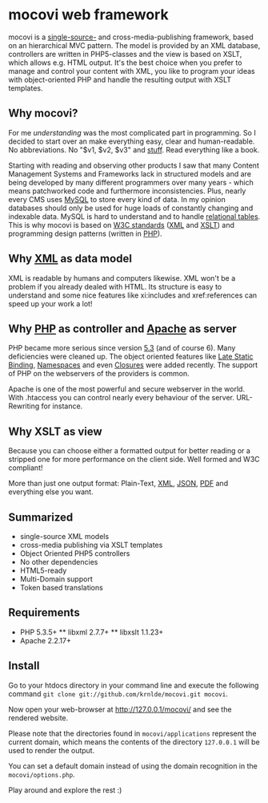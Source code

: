 # mocovi web framework

mocovi is a [single-source-](http://de.wikipedia.org/wiki/Single_Source_Publishing) and cross-media-publishing framework, based on an hierarchical MVC pattern. The model is provided by an XML database, controllers are written in PHP5-classes and the view is based on XSLT, which allows e.g. HTML output. It's the best choice when you prefer to manage and control your content with XML, you like to program your ideas with object-oriented PHP and handle the resulting output with XSLT templates.

## Why mocovi?

For me _understanding_ was the most complicated part in programming. So I decided to start over an make everything easy, clear and human-readable. No abbreviations. No "$v1, $v2, $v3" and [stuff](http://wikipedia.org/wiki/Anti-pattern). Read everything like a book.

Starting with reading and observing other products I saw that many Content Management Systems and Frameworks lack in structured models and are being developed by many different programmers over many years - which means patchworked code and furthermore inconsistencies. Plus, nearly every CMS uses [MySQL](http://wikipedia.org/wiki/MySQL) to store every kind of data. In my opinion databases should only be used for huge loads of constantly changing and indexable data. MySQL is hard to understand and to handle [relational tables](http://dev.mysql.com/doc/refman/5.5/en/innodb-foreign-key-constraints.html). This is why mocovi is based on [W3C standards](http://www.w3.org/standards/xml/) ([XML](http://www.w3.org/TR/xml/) and [XSLT](http://www.w3.org/TR/xslt)) and programming design patterns (written in [PHP](http://www.php.net/)).

## Why [XML](http://wikipedia.org/wiki/XML) as data model

XML is readable by humans and computers likewise. XML won't be a problem if you already dealed with HTML. Its structure is easy to understand and some nice features like xi:includes and xref:references can speed up your work a lot!

## Why [PHP](http://wikipedia.org/wiki/PHP) as controller and [Apache](http://wikipedia.org/wiki/Apache_webserver) as server

PHP became more serious since version [5.3](http://php.net/releases/5_3_0.php) (and of course 6). Many deficiencies were cleaned up. The object oriented features like [Late Static Binding](http://php.net/manual/language.oop5.late-static-bindings.php), [Namespaces](http://php.net/manual/language.namespaces.php) and even [Closures](http://php.net/manual/functions.anonymous.php) were added recently. The support of PHP on the webservers of the providers is common.

Apache is one of the most powerful and secure webserver in the world. With .htaccess you can control nearly every behaviour of the server. URL-Rewriting for instance.

## Why XSLT as view

Because you can choose either a formatted output for better reading or a stripped one for more performance on the client side. Well formed and W3C compliant!

More than just one output format: Plain-Text, [XML](http://wikipedia.org/wiki/XML), [JSON](http://wikipedia.org/wiki/Json), [PDF](http://wikipedia.org/wiki/PDF) and everything else you want.

## Summarized

* single-source XML models
* cross-media publishing via XSLT templates
* Object Oriented PHP5 controllers
* No other dependencies
* HTML5-ready
* Multi-Domain support
* Token based translations

## Requirements

* PHP 5.3.5+
** libxml 2.7.7+
** libxslt 1.1.23+
* Apache 2.2.17+

## Install

Go to your htdocs directory in your command line and execute the following command `git clone git://github.com/krnlde/mocovi.git mocovi`.

Now open your web-browser at http://127.0.0.1/mocovi/ and see the rendered website.

Please note that the directories found in `mocovi/applications` represent the current domain, which means the contents of the directory `127.0.0.1` will be used to render the output.

You can set a default domain instead of using the domain recognition in the `mocovi/options.php`.

Play around and explore the rest :)
